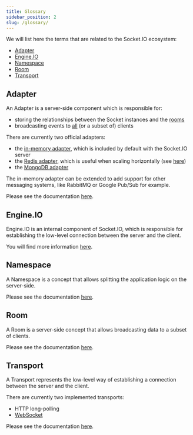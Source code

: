 ```yaml
---
title: Glossary
sidebar_position: 2
slug: /glossary/
---
```


We will list here the terms that are related to the Socket.IO ecosystem:

- [Adapter](#Adapter)
- [Engine.IO](#Engine-IO)
- [Namespace](#Namespace)
- [Room](#Room)
- [Transport](#Transport)

## Adapter

An Adapter is a server-side component which is responsible for:

- storing the relationships between the Socket instances and the [rooms](/docs/v3/rooms/)
- broadcasting events to [all](/docs/v3/broadcasting-events/) (or a subset of) clients

There are currently two official adapters:

- the [in-memory adapter](https://github.com/socketio/socket.io-adapter/), which is included by default with the Socket.IO server
- the [Redis adapter](https://github.com/socketio/socket.io-redis-adapter), which is useful when scaling horizontally (see [here](/docs/v4/using-multiple-nodes/))
- the [MongoDB adapter](https://github.com/socketio/socket.io-mongo-adapter)

The in-memory adapter can be extended to add support for other messaging systems, like RabbitMQ or Google Pub/Sub for example.

Please see the documentation [here](/docs/v3/rooms/#Implementation-details/).

## Engine.IO

Engine.IO is an internal component of Socket.IO, which is responsible for establishing the low-level connection between the server and the client.

You will find more information [here](/docs/v4/how-it-works/).

## Namespace

A Namespace is a concept that allows splitting the application logic on the server-side.

Please see the documentation [here](/docs/v3/namespaces/).

## Room

A Room is a server-side concept that allows broadcasting data to a subset of clients.

Please see the documentation [here](/docs/v3/rooms/).

## Transport

A Transport represents the low-level way of establishing a connection between the server and the client.

There are currently two implemented transports:

- HTTP long-polling
- [WebSocket](https://developer.mozilla.org/en-US/docs/Web/API/WebSockets_API)

Please see the documentation [here](/docs/v3/how-it-works/#Transports).
